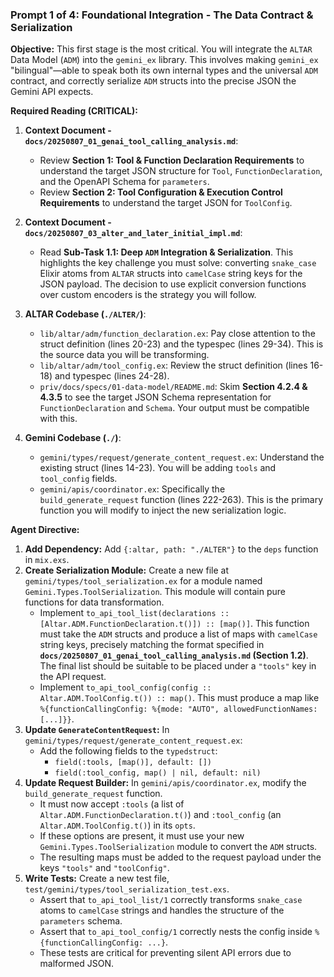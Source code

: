### **Prompt 1 of 4: Foundational Integration - The Data Contract & Serialization**

**Objective:** This first stage is the most critical. You will integrate the `ALTAR` Data Model (`ADM`) into the `gemini_ex` library. This involves making `gemini_ex` "bilingual"—able to speak both its own internal types and the universal `ADM` contract, and correctly serialize `ADM` structs into the precise JSON the Gemini API expects.

**Required Reading (CRITICAL):**

1.  **Context Document - `docs/20250807_01_genai_tool_calling_analysis.md`**:
    *   Review **Section 1: Tool & Function Declaration Requirements** to understand the target JSON structure for `Tool`, `FunctionDeclaration`, and the OpenAPI Schema for `parameters`.
    *   Review **Section 2: Tool Configuration & Execution Control Requirements** to understand the target JSON for `ToolConfig`.

2.  **Context Document - `docs/20250807_03_alter_and_later_initial_impl.md`**:
    *   Read **Sub-Task 1.1: Deep `ADM` Integration & Serialization**. This highlights the key challenge you must solve: converting `snake_case` Elixir atoms from `ALTAR` structs into `camelCase` string keys for the JSON payload. The decision to use explicit conversion functions over custom encoders is the strategy you will follow.

3.  **ALTAR Codebase (`./ALTER/`)**:
    *   `lib/altar/adm/function_declaration.ex`: Pay close attention to the struct definition (lines 20-23) and the typespec (lines 29-34). This is the source data you will be transforming.
    *   `lib/altar/adm/tool_config.ex`: Review the struct definition (lines 16-18) and typespec (lines 24-28).
    *   `priv/docs/specs/01-data-model/README.md`: Skim **Section 4.2.4 & 4.3.5** to see the target JSON Schema representation for `FunctionDeclaration` and `Schema`. Your output must be compatible with this.

4.  **Gemini Codebase (`./`)**:
    *   `gemini/types/request/generate_content_request.ex`: Understand the existing struct (lines 14-23). You will be adding `tools` and `tool_config` fields.
    *   `gemini/apis/coordinator.ex`: Specifically the `build_generate_request` function (lines 222-263). This is the primary function you will modify to inject the new serialization logic.

**Agent Directive:**

1.  **Add Dependency:** Add `{:altar, path: "./ALTER"}` to the `deps` function in `mix.exs`.
2.  **Create Serialization Module:** Create a new file at `gemini/types/tool_serialization.ex` for a module named `Gemini.Types.ToolSerialization`. This module will contain pure functions for data transformation.
    *   Implement `to_api_tool_list(declarations :: [Altar.ADM.FunctionDeclaration.t()]) :: [map()]`. This function must take the `ADM` structs and produce a list of maps with `camelCase` string keys, precisely matching the format specified in **`docs/20250807_01_genai_tool_calling_analysis.md` (Section 1.2)**. The final list should be suitable to be placed under a `"tools"` key in the API request.
    *   Implement `to_api_tool_config(config :: Altar.ADM.ToolConfig.t()) :: map()`. This must produce a map like `%{functionCallingConfig: %{mode: "AUTO", allowedFunctionNames: [...]}}`.
3.  **Update `GenerateContentRequest`:** In `gemini/types/request/generate_content_request.ex`:
    *   Add the following fields to the `typedstruct`:
        *   `field(:tools, [map()], default: [])`
        *   `field(:tool_config, map() | nil, default: nil)`
4.  **Update Request Builder:** In `gemini/apis/coordinator.ex`, modify the `build_generate_request` function.
    *   It must now accept `:tools` (a list of `Altar.ADM.FunctionDeclaration.t()`) and `:tool_config` (an `Altar.ADM.ToolConfig.t()`) in its `opts`.
    *   If these options are present, it must use your new `Gemini.Types.ToolSerialization` module to convert the `ADM` structs.
    *   The resulting maps must be added to the request payload under the keys `"tools"` and `"toolConfig"`.
5.  **Write Tests:** Create a new test file, `test/gemini/types/tool_serialization_test.exs`.
    *   Assert that `to_api_tool_list/1` correctly transforms `snake_case` atoms to `camelCase` strings and handles the structure of the `parameters` schema.
    *   Assert that `to_api_tool_config/1` correctly nests the config inside `%{functionCallingConfig: ...}`.
    *   These tests are critical for preventing silent API errors due to malformed JSON.
